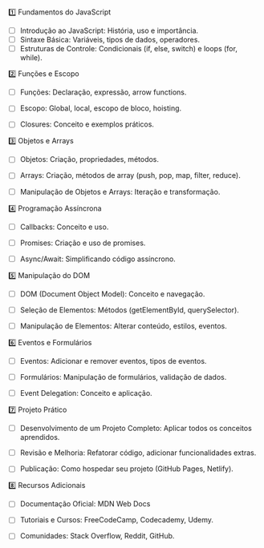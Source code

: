 

1️⃣ Fundamentos do JavaScript
- [ ] Introdução ao JavaScript: História, uso e importância.
- [ ] Sintaxe Básica: Variáveis, tipos de dados, operadores.
- [ ] Estruturas de Controle: Condicionais (if, else, switch) e loops (for, while).

2️⃣ Funções e Escopo
- [ ] Funções: Declaração, expressão, arrow functions.
- [ ] Escopo: Global, local, escopo de bloco, hoisting.
- [ ] Closures: Conceito e exemplos práticos.


3️⃣ Objetos e Arrays
- [ ] Objetos: Criação, propriedades, métodos.
- [ ] Arrays: Criação, métodos de array (push, pop, map, filter, reduce).
- [ ] Manipulação de Objetos e Arrays: Iteração e transformação.


4️⃣ Programação Assíncrona
- [ ] Callbacks: Conceito e uso.
- [ ] Promises: Criação e uso de promises.
- [ ] Async/Await: Simplificando código assíncrono.


5️⃣ Manipulação do DOM
- [ ] DOM (Document Object Model): Conceito e navegação.
- [ ] Seleção de Elementos: Métodos (getElementById, querySelector).
- [ ] Manipulação de Elementos: Alterar conteúdo, estilos, eventos.


6️⃣ Eventos e Formulários
- [ ] Eventos: Adicionar e remover eventos, tipos de eventos.
- [ ] Formulários: Manipulação de formulários, validação de dados.
- [ ] Event Delegation: Conceito e aplicação.


7️⃣ Projeto Prático
- [ ] Desenvolvimento de um Projeto Completo: Aplicar todos os conceitos aprendidos.
- [ ] Revisão e Melhoria: Refatorar código, adicionar funcionalidades extras.
- [ ] Publicação: Como hospedar seu projeto (GitHub Pages, Netlify).



8️⃣ Recursos Adicionais
- [ ] Documentação Oficial: MDN Web Docs
- [ ] Tutoriais e Cursos: FreeCodeCamp, Codecademy, Udemy.
- [ ] Comunidades: Stack Overflow, Reddit, GitHub.





